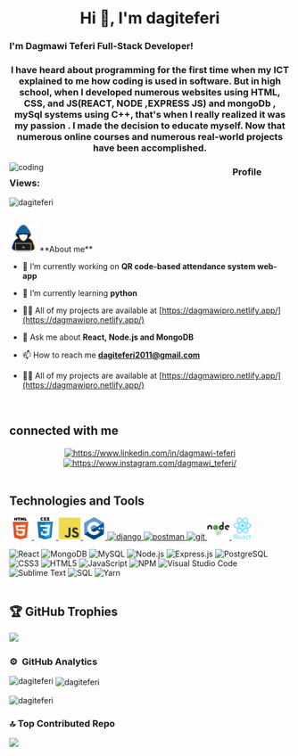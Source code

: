 <h1 align="center">Hi 👋, I'm dagiteferi</h1>
<h3 align="left">I'm Dagmawi Teferi  Full-Stack Developer! </h3> 
<h3 align="center">I have heard about programming for the first time when my ICT explained to me how coding is used in software. But in high school, when I developed numerous websites using HTML, CSS, and JS(REACT, NODE ,EXPRESS JS) and mongoDb , mySql systems using C++, that's when I really realized it was my passion . I made the decision to educate myself. Now that numerous online courses and numerous real-world projects have been accomplished.</h3>

<img align="left" alt="coding" width ="400" src="https://github.com/Adam-pw/Adam-pw/blob/main/animation_500_kxa883sd.gif?raw=true">

<p align="left"><h3>Profile Views:</h3> <img src="https://komarev.com/ghpvc/?username=dagiteferi&label=Profile%20views&color=0e75b6&style=flat" alt="dagiteferi" /> </p>


<br>
<picture><img src = "https://github.com/0xAbdulKhalid/0xAbdulKhalid/raw/main/assets/mdImages/about_me.gif" width = 50px></picture> **About me**

- 🔭 I’m currently working on **QR code-based attendance system web-app**

- 🌱 I’m currently learning **python**

- 👨‍💻 All of my projects are available at [https://dagmawipro.netlify.app/](https://dagmawipro.netlify.app/)

- 💬 Ask me about **React, Node.js and MongoDB**

- 📫 How to reach me **dagiteferi2011@gmail.com**

- 👨‍💻 All of my projects are available at [https://dagmawipro.netlify.app/](https://dagmawipro.netlify.app/)
 
<br>

<h2 align="left">connected with me </h2>
<div align="center">
<a href="https://linkedin.com/in/https://www.linkedin.com/in/dagmawi-teferi" target="blank"><img align="center" src="https://raw.githubusercontent.com/rahuldkjain/github-profile-readme-generator/master/src/images/icons/Social/linked-in-alt.svg" alt="https://www.linkedin.com/in/dagmawi-teferi" height="30" width="40" /></a>
<a href="https://instagram.com/https://www.instagram.com/dagmawi_teferi/" target="blank"><img align="center" src="https://raw.githubusercontent.com/rahuldkjain/github-profile-readme-generator/master/src/images/icons/Social/instagram.svg" alt="https://www.instagram.com/dagmawi_teferi/" height="30" width="40" /></a>  
 
</div> 

<br>

##  Technologies and Tools
<p align="left"> 
<a href="https://www.w3.org/html/" target="_blank"> <img src="https://raw.githubusercontent.com/devicons/devicon/master/icons/html5/html5-original-wordmark.svg" alt="html5" width="40" height="40"/> </a>
    <a href="https://www.w3schools.com/css/" target="_blank"> <img src="https://raw.githubusercontent.com/devicons/devicon/master/icons/css3/css3-original-wordmark.svg" alt="css3" width="40" height="40"/> </a>
 <a href="https://developer.mozilla.org/en-US/docs/Web/JavaScript" target="_blank"> <img src="https://raw.githubusercontent.com/devicons/devicon/master/icons/javascript/javascript-original.svg" alt="javascript" width="40" height="40"/>
 <a href="https://www.w3schools.com/cpp/" target="_blank" rel="noreferrer"> <img src="https://raw.githubusercontent.com/devicons/devicon/master/icons/cplusplus/cplusplus-original.svg" alt="cplusplus" width="40" height="40"/> </a><a href="https://www.djangoproject.com/" target="_blank" rel="noreferrer"> <img src="https://cdn.worldvectorlogo.com/logos/django.svg" alt="django" width="40" height="40"/> <a href="https://www.postman.com/" target="_blank"> <img src="https://www.vectorlogo.zone/logos/getpostman/getpostman-icon.svg" alt="postman" width="40" height="40"/> </a>  
  <a href="https://git-scm.com/" target="_blank"> <img src="https://www.vectorlogo.zone/logos/git-scm/git-scm-icon.svg" alt="git" width="40" height="40"/> </a>
 <a href="https://nodejs.org" target="_blank"> <img src="https://raw.githubusercontent.com/devicons/devicon/master/icons/nodejs/nodejs-original-wordmark.svg" alt="nodejs" width="40" height="40"/> </a>
  <a href="https://reactjs.org/" target="_blank"> <img src="https://raw.githubusercontent.com/devicons/devicon/master/icons/react/react-original-wordmark.svg" alt="react" width="40" height="40"/> </a>

 
![React](https://img.shields.io/badge/react-%2320232a.svg?style=for-the-badge&logo=react&logoColor=%2361DAFB)
![MongoDB](https://img.shields.io/badge/MongoDB-%234ea94b.svg?style=for-the-badge&logo=mongodb&logoColor=white)
![MySQL](https://img.shields.io/badge/mysql-%2300f.svg?style=for-the-badge&logo=mysql&logoColor=white)
![Node.js](https://img.shields.io/badge/node.js-6DA55F?style=for-the-badge&logo=node.js&logoColor=white)
![Express.js](https://img.shields.io/badge/express.js-%23404d59.svg?style=for-the-badge&logo=express&logoColor=%2361DAFB)
![PostgreSQL](https://img.shields.io/badge/postgresql-%23316192.svg?style=for-the-badge&logo=postgresql&logoColor=white)
![CSS3](https://img.shields.io/badge/css3-%231572B6.svg?style=for-the-badge&logo=css3&logoColor=white)
![HTML5](https://img.shields.io/badge/html5-%23E34F26.svg?style=for-the-badge&logo=html5&logoColor=white)
![JavaScript](https://img.shields.io/badge/javascript-%23F7DF1E.svg?style=for-the-badge&logo=javascript&logoColor=black)
![NPM](https://img.shields.io/badge/npm-%23CB3837.svg?style=for-the-badge&logo=npm&logoColor=white)
![Visual Studio Code](https://img.shields.io/badge/VS%20Code-0078d7?style=for-the-badge&logo=visual%20studio%20code&logoColor=white)
![Sublime Text](https://img.shields.io/badge/sublime_text-%23575757.svg?style=for-the-badge&logo=sublime-text&logoColor=important)
![SQL](https://img.shields.io/badge/sql-%230066CC.svg?style=for-the-badge&logo=sql&logoColor=white)
![Yarn](https://img.shields.io/badge/yarn-%232C8EBB.svg?style=for-the-badge&logo=yarn&logoColor=white)
<br><br>
## 🏆 GitHub Trophies
![](https://github-profile-trophy.vercel.app/?username=dagiteferi&theme=radical&no-frame=false&no-bg=true&margin-w=4)

### ⚙️ &nbsp;GitHub Analytics
<p>
 
<p><img align="left" src="https://github-readme-stats.vercel.app/api/top-langs?username=dagiteferi&show_icons=true&locale=en&layout=compact" alt="dagiteferi" /></p>

<p>&nbsp;<img align="center" src="https://github-readme-stats.vercel.app/api?username=dagiteferi&show_icons=true&locale=en" alt="dagiteferi" /></p>

<p><img align="center" src="https://github-readme-streak-stats.herokuapp.com/?user=dagiteferi&" alt="dagiteferi" /></p>
</p>


### 🔝 Top Contributed Repo
![](https://github-contributor-stats.vercel.app/api?username=dagiteferi&limit=5&theme=dark&combine_all_yearly_contributions=true)



